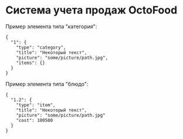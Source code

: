 Система учета продаж OctoFood
============

Пример элемента типа "категория":

```
{
  "1": {
    "type": "category",
    "title": "Некоторый текст",
    "picture": "some/picture/path.jpg",
    "items": {}
  }
}
```

Пример элемента типа "блюдо":

```
{
  "1.2": {
    "type": "item",
    "title": "Некоторый текст",
    "picture": "some/picture/path.jpg"
    "cost": 100500
  }
}
```
